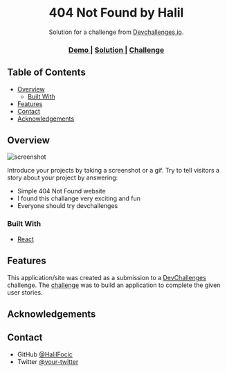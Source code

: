 <!-- Please update value in the {}  -->

<h1 align="center">404 Not Found by Halil</h1>

<div align="center">
   Solution for a challenge from  <a href="http://devchallenges.io" target="_blank">Devchallenges.io</a>.
</div>

<div align="center">
  <h3>
    <a href="https://404-not-found-halil.netlify.app/">
      Demo
    </a>
    <span> | </span>
    <a href="https://github.com/HalilFocic/DevChallanges-404-Not-Found/tree/master/404-not-found-solution">
      Solution
    </a>
    <span> | </span>
    <a href="https://devchallenges.io/challenges/wBunSb7FPrIepJZAg0sY">
      Challenge
    </a>
  </h3>
</div>

<!-- TABLE OF CONTENTS -->

## Table of Contents

- [Overview](#overview)
  - [Built With](#built-with)
- [Features](#features)
- [Contact](#contact)
- [Acknowledgements](#acknowledgements)

<!-- OVERVIEW -->

## Overview

![screenshot](https://i.ibb.co/rZYTZJb/404Demo.png)


Introduce your projects by taking a screenshot or a gif. Try to tell visitors a story about your project by answering:

- Simple 404 Not Found website
- I found this challange very exciting and fun
- Everyone should try devchallenges

### Built With

- [React](https://reactjs.org/)


## Features

<!-- List the features of your application or follow the template. Don't share the figma file here :) -->

This application/site was created as a submission to a [DevChallenges](https://devchallenges.io/challenges) challenge. The [challenge](https://devchallenges.io/challenges/wBunSb7FPrIepJZAg0sY) was to build an application to complete the given user stories.

## Acknowledgements

## Contact

- GitHub [@HalilFocic](https://github.com/HalilFocic)
- Twitter [@your-twitter](https://twitter.com/HalilFocic)
